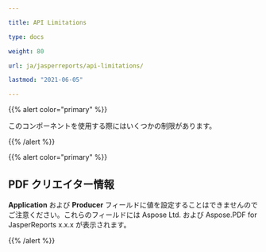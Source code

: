 ```yaml
---

title: API Limitations

type: docs

weight: 80

url: ja/jasperreports/api-limitations/

lastmod: "2021-06-05"

---
```


{{% alert color="primary" %}}

このコンポーネントを使用する際にはいくつかの制限があります。

{{% /alert %}}

{{% alert color="primary" %}}

## **PDF クリエイター情報**

**Application** および **Producer** フィールドに値を設定することはできませんのでご注意ください。これらのフィールドには Aspose Ltd. および Aspose.PDF for JasperReports x.x.x が表示されます。

{{% /alert %}}